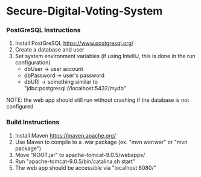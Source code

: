 # Secure-Digital-Voting-System

### PostGreSQL Instructions
1) Install PostGreSQL <https://www.postgresql.org/>
2) Create a database and user
3) Set system environment variables (if using IntelliJ, this is done in the run configuration)
    * dbUser -> user account
    * dbPassword -> user's password
    * dbURI -> something similar to "jdbc:postgresql://localhost:5432/mydb"
    
NOTE: the web app should still run without crashing if the database is not configured

### Build Instructions
1) Install Maven <https://maven.apache.org/>
1) Use Maven to compile to a .war package (ex. "mvn war:war" or "mvn package")
2) Move "ROOT.jar" to apache-tomcat-9.0.5/webapps/
3) Run "apache-tomcat-9.0.5/bin/catalina.sh start"
4) The web app should be accessible via "localhost:8080/"
